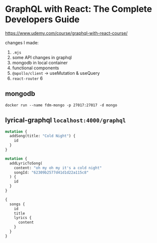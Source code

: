 # GraphQL with React: The Complete Developers Guide

https://www.udemy.com/course/graphql-with-react-course/

changes I made:

1. `.mjs`
2. some API changes in graphql
3. mongodb in local container
4. functional components
5. `@apollo/client` -> useMutation & useQuery
6. `react-router` 6

## mongodb

```shell
docker run --name fdm-mongo -p 27017:27017 -d mongo
```

## lyrical-graphql `localhost:4000/graphql`

```graphql
mutation {
  addSong(title: "Cold Night") {
    id
  }
}

mutation {
  addLyricToSong(
    content: "oh my oh my it's a cold night"
    songId: "62309b2577d41d1d22a115c8"
  ) {
    id
  }
}

{
  songs {
    id
    title
    lyrics {
      content
    }
  }
}
```

